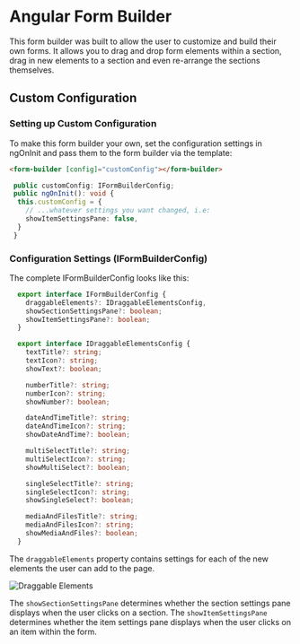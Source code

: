 # Angular Form Builder
This form builder was built to allow the user to customize and build their own forms. It allows you to drag and drop
form elements within a section, drag in new elements to a section and even re-arrange the sections themselves. 

## Custom Configuration
### Setting up Custom Configuration
To make this form builder your own, set the configuration settings in ngOnInit and pass them to the form builder via the template: 
```html
<form-builder [config]="customConfig"></form-builder>
```

```ts
 public customConfig: IFormBuilderConfig;
 public ngOnInit(): void {
  this.customConfig = {
    // ...whatever settings you want changed, i.e:
    showItemSettingsPane: false,
  }
 }
```

### Configuration Settings (IFormBuilderConfig)
The complete IFormBuilderConfig looks like this: 
```ts
  export interface IFormBuilderConfig {
    draggableElements?: IDraggableElementsConfig,
    showSectionSettingsPane?: boolean;
    showItemSettingsPane?: boolean;
  }

  export interface IDraggableElementsConfig {
    textTitle?: string;
    textIcon?: string;
    showText?: boolean;

    numberTitle?: string;
    numberIcon?: string;
    showNumber?: boolean;

    dateAndTimeTitle?: string;
    dateAndTimeIcon?: string;
    showDateAndTime?: boolean;

    multiSelectTitle?: string;
    multiSelectIcon?: string;
    showMultiSelect?: boolean;

    singleSelectTitle?: string;
    singleSelectIcon?: string;
    showSingleSelect?: boolean;

    mediaAndFilesTitle?: string;
    mediaAndFilesIcon?: string;
    showMediaAndFiles?: boolean;
  }
```

The `draggableElements` property contains settings for each of the new elements the user can add to the page. 
<!-- [Draggable Elements](./../draggable-elements.jpg) -->
![Draggable Elements](./../draggable-elements.jpg?raw=true "Draggable Elements")


The `showSectionSettingsPane` determines whether the section settings pane displays when the user clicks on a section.
The `showItemSettingsPane` determines whether the item settings pane displays when the user clicks on an item within the form.